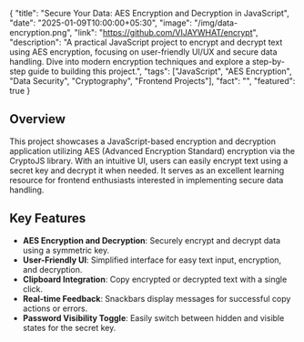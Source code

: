 {
  "title": "Secure Your Data: AES Encryption and Decryption in JavaScript",
  "date": "2025-01-09T10:00:00+05:30",
  "image": "/img/data-encryption.png",
  "link": "https://github.com/VIJAYWHAT/encrypt",
  "description": "A practical JavaScript project to encrypt and decrypt text using AES encryption, focusing on user-friendly UI/UX and secure data handling. Dive into modern encryption techniques and explore a step-by-step guide to building this project.",
  "tags": ["JavaScript", "AES Encryption", "Data Security", "Cryptography", "Frontend Projects"],
  "fact": "",
  "featured": true
}

## Overview

This project showcases a JavaScript-based encryption and decryption application utilizing AES (Advanced Encryption Standard) encryption via the CryptoJS library. With an intuitive UI, users can easily encrypt text using a secret key and decrypt it when needed. It serves as an excellent learning resource for frontend enthusiasts interested in implementing secure data handling.


## Key Features
- **AES Encryption and Decryption**: Securely encrypt and decrypt data using a symmetric key.
- **User-Friendly UI**: Simplified interface for easy text input, encryption, and decryption.
- **Clipboard Integration**: Copy encrypted or decrypted text with a single click.
- **Real-time Feedback**: Snackbars display messages for successful copy actions or errors.
- **Password Visibility Toggle**: Easily switch between hidden and visible states for the secret key.


